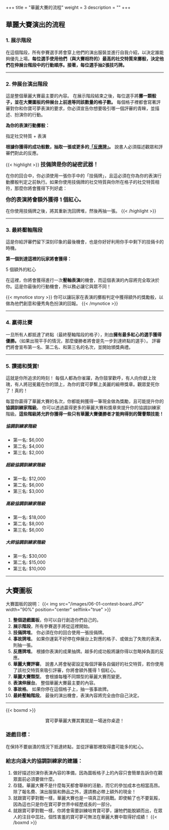 +++
title = "華麗大賽的流程"
weight = 3
description = ""
+++

## 華麗大賽演出的流程
### 1. 展示階段
在這個階段，所有參賽選手將會穿上他們的演出服裝並進行自我介紹，以決定誰能夠優先上場。**每位選手使用他們（與大賽相符的）最高的社交特質來擲骰，決定他們在伸展台階段中的行動順序。接著，每位選手抽2張技巧牌。**

---
### 2. 伸展台演出階段
這是整個華麗大賽最主要的內容。
在展示階段結束之後，每位選手將**擲一顆骰子，並在大賽圖板的伸展台上前進等同該數量的格子數。**
每個格子裡都會寫著評審對你和你寶可夢表演的要求，你必須宣告你想要吸引哪一個評審的青睞，並描述、扮演你的行動。

**為你的表演行動擲骰：**
<div class="middle">指定社交特質 + 表演</div>

**根據你獲得的成功骰數，抽取一張或更多的<u>「反應牌」</u>。** 說書人必須描述觀眾和評審們對此的反應。

{{< highlight >}}
<b style="font-size: 1.2em;">技倆牌是你的祕密武器！</b>

在你的回合中，你必須使用一張你手中的「技倆牌」，且這必須在你為你的表演行動擲骰判定之前執行。如果你使用技倆牌的社交特質與你所在格子的社交特質相符，那麼你將會獲得下列好處：

<b style="font-size: 1.2em;">你的表演將會額外獲得 1 個紅心。</b>

在你使用技倆牌之後，將其重新洗回牌堆，然後再抽一張。
{{< /highlight >}}

---
### 3. 最終壓軸階段
這是你給評審們留下深刻印象的最後機會，也是你好好利用你手中剩下的技倆卡的時機。

**第一個到達這裡的玩家將會獲得：**
<div class="middle">5 個額外的紅心</div>

在這裡，你將會獲得進行一次**壓軸表演**的機會，而這個表演的內容將完全取決於你。這是你最後的行動機會，所以務必讓它與眾不同！

{{< mynotice story >}}
你可以讓玩家在表演的擲骰判定中獲得額外的獎勵骰，以做為他們創意和優秀角色扮演的回報。
{{< /mynotice >}}

---
### 4. 贏得比賽
一旦所有人都抵達了終點（最終壓軸階段的格子），則由**擁有最多紅心的選手獲得優勝。**（如果出現平手的情況，那麼優勝者將會是先一步到達終點的選手）。
評審們將會宣布第一名、第二名、和第三名的名次，並開始頒獎典禮。

---
### 5. 讚揚和獎賞!
這就是你所追求的時刻！
每個人都為你雀躍，為你鼓掌歡呼，有人向你獻上玫瑰，有人將冠冕戴在你的頭上，為你的寶可夢繫上美麗的緞帶獎章。觀眾愛死你了！真的！

每當你贏得了華麗大賽的名次，你都能夠獲得一筆現金做為獎勵，且可能提升你的**協調訓練家階級**。
你可以透過贏得更多的華麗大賽和獎章來提升你的協調訓練家階級。**這些階級將允許你獲得一些只有華麗大賽優勝者才能夠得到的聲譽類技能！**

##### <div class="icon Coor">協調訓練家階級</div>
* 第一名: $6,000
* 第二名: $4,000
* 第三名: $2,000

##### <div class="icon SuperCoor">超級協調訓練家階級</div>
* 第一名: $12,000
* 第二名: $6,000
* 第三名: $3,000

##### <div class="icon HyperCoor">高級協調訓練家階級</div>
* 第一名: $18,000
* 第二名: $8,000
* 第三名: $6,000

##### <div class="icon MasterCoor">大師協調訓練家階級</div>
* 第一名: $30,000
* 第二名: $15,000
* 第三名: $10,000

---
## 大賽圖板
大賽圖板的說明：
{{< img src="/images/06-01-contest-board.JPG" width="90%" position="center" selflink="true" >}}

1. **整個遊戲圖板**，你可以自行創造你們自己的。
2. **展示階段**，所有參賽選手將從這裡開始。
3. **技倆牌堆**。 你必須在你的回合使用一張技倆牌。
4. **事故牌堆**。 如果你運氣不好停在伸展台上對應的格子、或做出了失敗的表演，則抽一張。
5. **反應牌堆**。 根據你表演的成果抽牌。越多的成功骰將讓你得以忽略掉負面的反應。
6. **華麗大賽評審**。 說書人將會秘密設定每個評審各自偏好的社交特質，若你使用了該社交特質來吸引評審，你將會額外獲得 1 個紅心。
7. **華麗大賽類型**。 會根據每種不同類型的華麗大賽而變更。
8. **表演伸展台**。 整個華麗大賽最主要的內容。
9. **事故格**。 如果你停在這個格子上，抽一張事故牌。
10. **最終壓軸階段**。 最後的演出機會，表演內容將完全由你自己決定。

---
{{< boxmd >}}
<center>寶可夢華麗大賽其實就是一場迷你桌遊！</center>

### 遊戲目標：
在保持不要崩潰的情況下抵達終點，並從評審那裡取得盡可能多的紅心。

### 給志向遠大的協調訓練家的建議：
1. 做好描述扮演你表演內容的準備，因為圖板格子上的內容只會簡單告訴你在觀眾面前必須要做什麼。
2. 存錢。華麗大賽不是什麼每天都會舉辦的活動，而它的參加成本也相當高昂。除了報名費、演出服裝和飾品之外，還請務必帶上額外的現金！
3. 就跟寶可夢對戰一樣，華麗大賽也是一項真正的挑戰。即使輸了也不要氣餒，因為這也只是你在寶可夢世界中經歷成長的一部分。
4. 就跟寶可夢對戰一樣，你將會需要訓練培育寶可夢，讓牠們能脫穎而出，在眾人的注目中茁壯。個性害羞的寶可夢可無法在華麗大賽中取得好成績！
{{< /boxmd >}}
